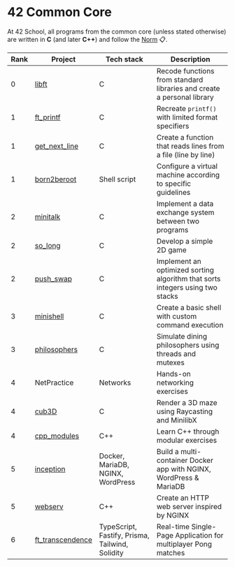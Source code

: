 # 42 Common Core
At 42 School, all programs from the common core (unless stated otherwise) are written in **C** (and later **C++**) and follow the [Norm](https://github.com/42School/norminette/blob/master/pdf/en.norm.pdf) 📋.

| Rank | Project | Tech stack | Description |
|---|----------|----|--------------|
| 0 | [libft](https://github.com/damachad/42_libft) | C |Recode functions from standard libraries and create a personal library |
| 1 | [ft_printf](https://github.com/damachad/42_ft_printf) | C | Recreate `printf()` with limited format specifiers |
| 1 | [get_next_line](https://github.com/damachad/42_get_next_line) | C | Create a function that reads lines from a file (line by line) |
| 1 | [born2beroot](https://github.com/damachad/42_Born2beRoot) | Shell script | Configure a virtual machine according to specific guidelines |
| 2 |  [minitalk](https://github.com/damachad/42_minitalk) | C | Implement a data exchange system between two programs |
| 2 | [so_long](https://github.com/damachad/42_so_long) | C | Develop a simple 2D game |
| 2 |  [push_swap](https://github.com/damachad/42_push_swap) | C | Implement an optimized sorting algorithm that sorts integers using two stacks |
| 3 |  [minishell](https://github.com/damachad/42_minishell) | C | Create a basic shell with custom command execution |
| 3 |  [philosophers](https://github.com/damachad/42_philosophers) | C | Simulate dining philosophers using threads and mutexes |
| 4 | NetPractice | Networks | Hands-on networking exercises |
| 4 | [cub3D](https://github.com/damachad/42_cub3d) | C | Render a 3D maze using Raycasting and MinilibX |
| 4 | [cpp_modules](https://github.com/damachad/42_cpp_modules) | C++ | Learn C++ through modular exercises |
| 5 |  [inception](https://github.com/damachad/42_inception) | Docker, MariaDB, NGINX, WordPress | Build a multi-container Docker app with NGINX, WordPress & MariaDB |
| 5 |  [webserv](https://github.com/damachad/42_webserv) | C++ | Create an HTTP web server inspired by NGINX |
| 6 | [ft_transcendence](https://github.com/damachad/42Porto-Transcendence)  | TypeScript, Fastify, Prisma, Tailwind, Solidity | Real-time Single-Page Application for multiplayer Pong matches |
